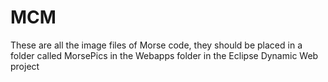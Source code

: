 # MCM
These are all the image files of Morse code, they should be placed in a folder called MorsePics in the Webapps folder in the Eclipse Dynamic Web project
